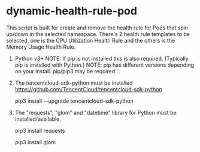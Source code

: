 # dynamic-health-rule-pod
This script is built for create and remove the health rule for Pods that spin up/down in the selected namespace. There's 2 health rule templates to be selected, one is the CPU Utilization Health Rule and the others is the Memory Usage Health Rule.

1. Python v3+
NOTE: If pip is not installed this is also required. (Typically pip is installed with Python.) NOTE: pip has different versions depending on your install. pip/pip3 may be required.

2. The tencentcloud-sdk-python must be installed
https://github.com/TencentCloud/tencentcloud-sdk-python

    pip3 install --upgrade tencentcloud-sdk-python

3. The "requests", "glom" and "datetime" library for Python must be installed/available.

    pip3 install requests
    
    pip3 install glom
